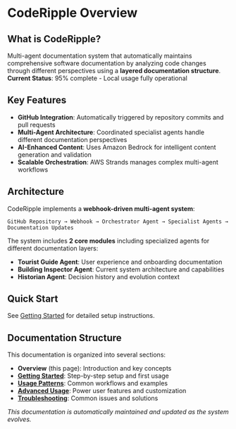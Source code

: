 # CodeRipple Overview

## What is CodeRipple?

Multi-agent documentation system that automatically maintains comprehensive software documentation by analyzing code changes through different perspectives using a **layered documentation structure**.
**Current Status**: 95% complete - Local usage fully operational

## Key Features

- **GitHub Integration**: Automatically triggered by repository commits and pull requests
- **Multi-Agent Architecture**: Coordinated specialist agents handle different documentation perspectives
- **AI-Enhanced Content**: Uses Amazon Bedrock for intelligent content generation and validation
- **Scalable Orchestration**: AWS Strands manages complex multi-agent workflows

## Architecture

CodeRipple implements a **webhook-driven multi-agent system**:

```
GitHub Repository → Webhook → Orchestrator Agent → Specialist Agents → Documentation Updates
```

The system includes **2 core modules** including specialized agents for different documentation layers:
- **Tourist Guide Agent**: User experience and onboarding documentation
- **Building Inspector Agent**: Current system architecture and capabilities  
- **Historian Agent**: Decision history and evolution context

## Quick Start

See [Getting Started](getting_started.md) for detailed setup instructions.

## Documentation Structure

This documentation is organized into several sections:

- **Overview** (this page): Introduction and key concepts
- **[Getting Started](getting_started.md)**: Step-by-step setup and first usage
- **[Usage Patterns](usage_patterns.md)**: Common workflows and examples
- **[Advanced Usage](advanced_usage.md)**: Power user features and customization
- **[Troubleshooting](troubleshooting.md)**: Common issues and solutions

*This documentation is automatically maintained and updated as the system evolves.*
